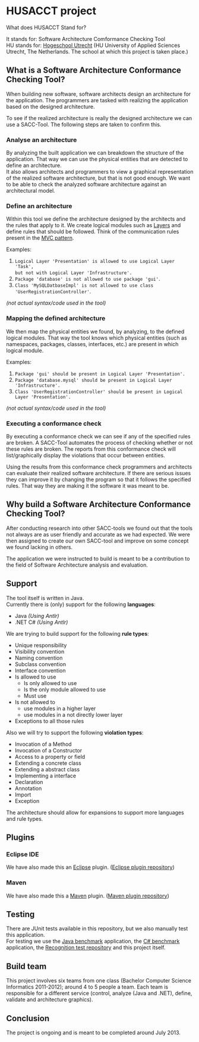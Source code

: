 # HUSACCT project

What does HUSACCT Stand for?

It stands for: Software Architecture Comformance Checking Tool  
HU stands for: [Hogeschool Utrecht](http://international.hu.nl/) (HU University of Applied Sciences Utrecht, The Netherlands. The school at which this project is taken place.)

## What is a Software Architecture Conformance Checking Tool?

When building new software, software architects design an architecture for the application. The programmers are tasked with realizing the application based on the designed architecture.

To see if the realized architecture is really the designed architecture we can use a SACC-Tool. The following steps are taken to confirm this.

### Analyse an architecture

By analyzing the built application we can breakdown the structure of the application. That way we can use the physical entities that are detected to define an architecture.  
It also allows architects and programmers to view a graphical representation of the realized software architecture, but that is not good enough. We want to be able to check the analyzed software architecture against an architectural model.

### Define an architecture

Within this tool we define the architecture designed by the architects and the rules that apply to it. We create logical modules such as [Layers](http://en.wikipedia.org/wiki/Common_layers_in_an_information_system_logical_architecture) and define rules that should be followed. Think of the communication rules present in the [MVC pattern](http://en.wikipedia.org/wiki/Model-view-controller).

Examples:

1. `Logical Layer 'Presentation' is allowed to use Logical Layer 'Task',`  
   `but not with Logical Layer 'Infrastructure'.`  
2. `Package 'database' is not allowed to use package 'gui'`.  
2. `Class 'MySQLDatbaseImpl' is not allowed to use class 'UserRegistrationController'`.  

_(not actual syntax/code used in the tool)_  

### Mapping the defined architecture

We then map the physical entities we found, by analyzing, to the defined logical modules. That way the tool knows which physical entities (such as namespaces, packages, classes, interfaces, etc.) are present in which logical module.

Examples:

1. `Package 'gui' should be present in Logical Layer 'Presentation'.`
2. `Package 'database.mysql' should be present in Logical Layer 'Infrastructure'.`
2. `Class 'UserRegistrationController' should be present in Logical Layer 'Presentation'.`

_(not actual syntax/code used in the tool)_  

### Executing a conformance check

By executing a conformance check we can see if any of the specified rules are broken. A SACC-Tool automates the process of checking whether or not these rules are broken. The reports from this conformance check will list/graphically display the violations that occur between entities.

Using the results from this conformance check programmers and architects can evaluate their realized software architecture. If there are serious issues they can improve it by changing the program so that it follows the specified rules. That way they are making it the software it was meant to be.

## Why build a Software Architecture Conformance Checking Tool?

After conducting research into other SACC-tools we found out that the tools not always are as user friendly and accurate as we had expected. We were then assigned to create our own SACC-tool and improve on some concept we found lacking in others. 

The application we were instructed to build is meant to be a contribution to the field of Software Architecture analysis and evaluation.

## Support

The tool itself is written in Java.  
Currently there is (only) support for the following **languages**:

- Java _(Using Antlr)_
- .NET C# _(Using Antlr)_

We are trying to build support for the following **rule types**:

- Unique responsibility
- Visibility convention
- Naming convention
- Subclass convention
- Interface convention
- Is allowed to use
	- Is only allowed to use
	- Is the only module allowed to use
	- Must use
- Is not allowed to
	- use modules in a higher layer
	- use modules in a not directly lower layer
- Exceptions to all those rules

Also we will try to support the following **violation types**:

- Invocation of a Method
- Invocation of a Constructor
- Access to a property or field
- Extending a concrete class
- Extending a abstract class
- Implementing a interface
- Declaration
- Annotation
- Import
- Exception


The architecture should allow for expansions to support more languages and rule types.

## Plugins

### Eclipse IDE

We have also made this an [Eclipse](http://www.eclipse.org/) plugin. ([Eclipse plugin repository](https://github.com/HUSACCT/HUSACCT-Plugin))

### Maven

We have also made this a [Maven](http://maven.apache.org/) plugin. ([Maven plugin repository](https://github.com/HUSACCT/HUSACCT-Maven))

## Testing

There are JUnit tests available in this repository, but we also manually test this application.  
For testing we use the [Java benchmark](https://github.com/HUSACCT/HUSACCT-BenchmarkApplication) application, the [C# benchmark](https://github.com/HUSACCT/HUSACCT-CsharpBenchmarkApplication) application, the [Recognition test repository](https://github.com/HUSACCT/HUSACCT-RecognitionTest) and this project itself.

## Build team

This project involves six teams from one class (Bachelor Computer Science Informatics 2011-2012); around 4 to 5 people a team. Each team is responsible for a different service (control, analyze (Java and .NET), define, validate and architecture graphics).

## Conclusion

The project is ongoing and is meant to be completed around July 2013.
